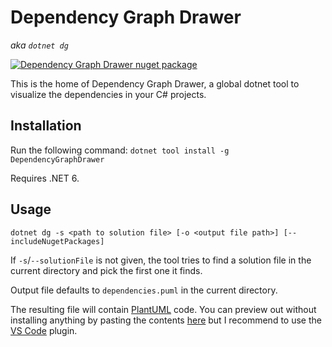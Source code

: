 # Dependency Graph Drawer
_aka `dotnet dg`_

[![Dependency Graph Drawer nuget package](https://img.shields.io/nuget/v/DependencyGraphDrawer)](https://www.nuget.org/packages/DependencyGraphDrawer)

This is the home of Dependency Graph Drawer, a global dotnet tool to visualize the dependencies in your C# projects.

## Installation

Run the following command: `dotnet tool install -g DependencyGraphDrawer`

Requires .NET 6.

## Usage

`dotnet dg -s <path to solution file> [-o <output file path>] [--includeNugetPackages]`

If `-s`/`--solutionFile` is not given, the tool tries to find a solution file in the current directory and pick the first one it finds.

Output file defaults to `dependencies.puml` in the current directory.


The resulting file will contain [PlantUML](https://plantuml.com/) code. You can preview out without installing anything by pasting the contents [here](http://www.plantuml.com/plantuml/uml/) but I recommend to use the [VS Code](https://marketplace.visualstudio.com/items?itemName=jebbs.plantuml) plugin.
